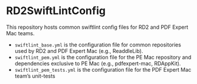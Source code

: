 # RD2SwiftLintConfig

This repository hosts common swiftlint config files for RD2 and PDF Expert Mac teams.

- `swiftlint_base.yml` is the configuration file for common repositories used by RD2 and PDF Expert Mac (e.g., ReaddleLib).
- `swiftlint_pem.yml` is the configuration file for the PE Mac repository and dependencies exclusive to PE Mac (e.g., pdfexpert-mac, RDAppKit).
- `swiftlint_pem_tests.yml` is the configuration file for the PDF Expert Mac team’s unit-tests

